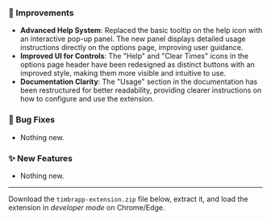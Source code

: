 ### 🚀 Improvements
- **Advanced Help System**: Replaced the basic tooltip on the help icon with an interactive pop-up panel. The new panel displays detailed usage instructions directly on the options page, improving user guidance.
- **Improved UI for Controls**: The "Help" and "Clear Times" icons in the options page header have been redesigned as distinct buttons with an improved style, making them more visible and intuitive to use.
- **Documentation Clarity**: The "Usage" section in the documentation has been restructured for better readability, providing clearer instructions on how to configure and use the extension.

### 🐛 Bug Fixes
- Nothing new.

### ✨ New Features
- Nothing new.

---

Download the `timbrapp-extension.zip` file below, extract it, and load the extension in *developer mode* on Chrome/Edge.
